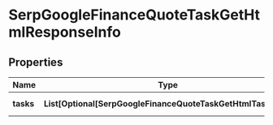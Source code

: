 # SerpGoogleFinanceQuoteTaskGetHtmlResponseInfo


## Properties

| Name | Type | Description | Notes |
|------------ | ------------- | ------------- | -------------|
**tasks** | **List[Optional[SerpGoogleFinanceQuoteTaskGetHtmlTaskInfo]]** | array of tasks |[optional]|